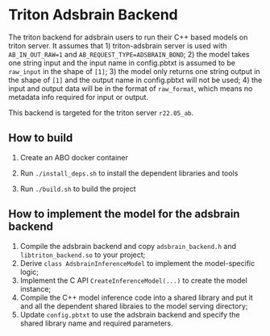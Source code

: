 # Triton Adsbrain Backend

The triton backend for adsbrain users to run their C++ based models on triton
server. It assumes that 1) triton-adsbrain server is used with `AB_IN_OUT_RAW=1`
and `AB_REQUEST_TYPE=ADSBRAIN_BOND`; 2) the model takes one string input and the
input name in config.pbtxt is assumed to be `raw_input` in the shape of `[1]`; 3) 
the model only returns one string output in the shape of `[1]` and the output name
in config.pbtxt will not be used; 4) the input and output data will be in the 
format of `raw_format`, which means no metadata info required for input or output.

This backend is targeted for the triton server `r22.05_ab`.


## How to build

1. Create an ABO docker container

2. Run `./install_deps.sh` to install the dependent libraries and tools

3. Run `./build.sh` to build the project


## How to implement the model for the adsbrain backend

1) Compile the adsbrain backend and copy `adsbrain_backend.h` and 
   `libtriton_backend.so` to your project;
2) Derive `class AdsbrainInferenceModel` to implement the model-specific logic;
3) Implement the C API `CreateInferenceModel(...)` to create the model instance;
4) Compile the C++ model inference code into a shared library and put it and all
   the dependent shared libraies to the model serving directory;
5) Update `config.pbtxt` to use the adsbrain backend and specify the shared
   library name and required parameters.
